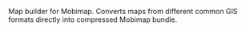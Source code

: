 Map builder for Mobimap. Converts maps from different common GIS formats directly into compressed Mobimap bundle.
